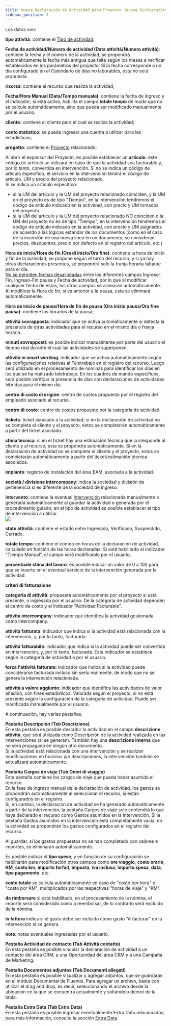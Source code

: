 ```yaml
---
title: Nueva Declaración de Actividad para Proyecto (Nuova Dichiarazione Attività per Progetto)
sidebar_position: 1
---
```


Los datos son:

**tipo attività**: contiene el [Tipo de actividad](/docs/configurations/tables/project-management/activity-type/);

**Fecha de actividad/Número de actividad (Data attività/Numero attività)**: contiene la fecha y el número de la actividad; se propondrá automáticamente la fecha más antigua que falte según los meses a verificar establecidos en los parámetros del proyecto. Si la fecha corresponde a un día configurado en el Calendario de días no laborables, esta no será propuesta.

**risorsa**: contiene el recurso que realiza la actividad;

**Fecha/Hora Manual (Data/Tempo manuale)**: contiene la fecha de ingreso y el indicador; si está activo, habilita el campo **totale tempo** de modo que no se calcule automáticamente, sino que pueda ser modificado manualmente por el usuario;

**cliente**: contiene al cliente para el cual se realiza la actividad;

**conto statistico**: se puede ingresar una cuenta a utilizar para las estadísticas;

**progetto**: contiene el [Proyecto](/docs/project-management/projects/search-projects-intro/) relacionado;

Al abrir el expansor del Proyecto, es posible establecer un **articolo**: este código de artículo se utilizará en caso de que la actividad sea facturable y, por lo tanto, convertida en intervención. Si no se indica un código de artículo específico, el servicio en la intervención tendrá el código de artículo, UM y precio del proyecto relacionado.  
Si se indica un artículo específico:  
- si la UM del artículo y la UM del proyecto relacionado coinciden, y la UM en el proyecto es de tipo "Tiempo", en la intervención tendremos el código de artículo indicado en la actividad, con precio y UM tomados del proyecto.  
- si la UM del artículo y la UM del proyecto relacionado NO coinciden o la UM del proyecto no es de tipo "Tiempo", en la intervención tendremos el código de artículo indicado en la actividad, con precio y UM asignados de acuerdo a las lógicas estándar de los documentos (como en el caso de la inserción de una nueva línea en un documento, se consideran precios, descuentos, precio por defecto en el registro del artículo, etc.)

**Hora de inicio/Hora de fin (Ora di inizio/Ora fine)**: contiene la hora de inicio y fin de la actividad; se propone según el turno del recurso, y si ya hay otras declaraciones presentes, se propondrá solo la franja horaria faltante para el día.  
<u>No se permiten fechas desalineadas</u> entre los diferentes campos Ingreso-Fin, Ingreso-Fin pausa y Fecha de actividad, por lo que al modificar cualquier fecha de estas, los otros campos se alinearán automáticamente.  
Al modificar la Hora de fin, si es anterior a la pausa, esta se eliminará automáticamente.

**Hora de inicio de pausa/Hora de fin de pausa (Ora inizio pausa/Ora fine pausa)**: contiene los horarios de la pausa;

**attività sovrapposta**: indicador que se activa automáticamente si detecta la presencia de otras actividades para el recurso en el mismo día o franja horaria.

**minuti sovrapposti**: es posible indicar manualmente por parte del usuario el tiempo real durante el cual las actividades se superponen.

**attività in smart working**: indicador que se activa automáticamente según las configuraciones relativas al Teletrabajo en el registro del recurso. Luego será utilizado en el procesamiento de nóminas para identificar los días en los que se ha realizado teletrabajo. En los cuadros de mando específicos, será posible verificar la presencia de días con declaraciones de actividades híbridas para el mismo día.

**centro di costo di origine**: centro de costos propuesto por el registro del empleado asociado al recurso.

**centro di costo**: centro de costos propuesto por la categoría de actividad.

**tickets**: ticket asociado a la actividad; si en la declaración de actividad no se completa el cliente y el proyecto, estos se completarán automáticamente a partir del ticket asociado.

**stima tecnica**: si en el ticket hay una estimación técnica que corresponde al cliente y al recurso, esta se propondrá automáticamente. Si en la declaración de actividad no se completa el cliente y el proyecto, estos se completarán automáticamente a partir del ticket/estimación técnica asociados.

**impianto**: registro de instalación del área EAM, asociada a la actividad.

**società / divisione intercompany**: indica la sociedad y división de pertenencia si es diferente de la sociedad de ingreso.

**intervento**: contiene la eventual [Intervención](/docs/project-management/service-activities/search-intervention/) relacionada manualmente o generada automáticamente al guardar la actividad o generada por el procedimiento guiado; en el tipo de actividad es posible establecer el tipo de intervención a utilizar.  
![](/img/it-it/project-management/projects/declaration.png)

**stato attività**: contiene el estado entre Ingresado, Verificado, Suspendido, Cerrado.

**totale tempo**: contiene el conteo en horas de la declaración de actividad, calculado en función de las horas declaradas. Si está habilitado el indicador "Tiempo Manual", el campo será modificable por el usuario.

**percentuale stima del lavoro**: es posible indicar un valor de 0 a 100 para que se inserte en el eventual servicio de la intervención generada por la actividad.

**criteri di fatturazione**

**categoria di attività**: propuesta automáticamente por el proyecto si está presente, o ingresada por el usuario. De la categoría de actividad dependen el centro de costo y el indicador "Actividad Facturable".

**attività intercompany**: indicador que identifica la actividad gestionada como intercompany.

**attività fatturata**: indicador que indica si la actividad está relacionada con la intervención, y, por lo tanto, facturada.

**attività fatturabile**: indicador que indica si la actividad puede ser convertida en intervención, y, por lo tanto, facturada. Este indicador se establece según la categoría de actividad o por el usuario.

**forza l'attività fatturata**: indicador que indica si la actividad puede considerarse facturada incluso sin serlo realmente, de modo que no se genere la intervención relacionada.

**attività a valore aggiunto**: indicador que identifica las actividades de valor añadido, con fines estadísticos. Valorada según el proyecto, si no está presente según la configuración de la categoría de actividad. Puede ser modificada manualmente por el usuario.

A continuación, hay varias pestañas.

**Pestaña Descripción (Tab Descrizione)**  
En esta pestaña es posible describir la actividad en el campo **descrizione attività**, que será utilizada como Descripción de la actividad realizada en las intervenciones (si se generan). También hay una **descrizione interna** que no será propagada en ningún otro documento.  
Si la actividad está relacionada con una intervención y se realizan modificaciones en horarios y/o descripciones, la intervención también se actualizará automáticamente.

**Pestaña Cargos de viaje (Tab Oneri di viaggio)**  
Esta pestaña contiene los cargos de viaje que pueda haber asumido el recurso.  
En la fase de ingreso manual de la declaración de actividad, los gastos se propondrán automáticamente al seleccionar el recurso, si están configurados en el registro.  
Si, en cambio, la declaración de actividad se ha generado automáticamente a partir de la intervención, la pestaña Cargos de viaje solo contendrá lo que haya declarado el recurso como Gastos asumidos en la intervención. Si la pestaña Gastos asumidos en la intervención está completamente vacía, en la actividad se propondrán los gastos configurados en el registro del recurso.

Al guardar, si los gastos propuestos no se han completado con valores e importes, se eliminarán automáticamente.

Es posible indicar el **tipo spese**, y en función de su configuración se habilitarán para modificación otros campos como **ore viaggio**, **costo orario**, **KM**, **costo km**, **importo forfait**, **imposta**, **iva inclusa**, **importo spesa**, **data**, **tipo pagamento**, etc.

**costo totale** se calcula automáticamente en caso de "costo por hora" o "costo por KM", multiplicados por las respectivas "horas de viaje" y "KM".

**da rimborsare** si está habilitado, en el procesamiento de la nómina, el importe será considerado como a reembolsar, de lo contrario será excluido de la nómina.

**in fattura** indica si el gasto debe ser incluido como gasto "A facturar" en la intervención si se genera.

**note**: notas eventuales ingresadas por el usuario.

**Pestaña Actividad de contacto (Tab Attività contatto)**  
En esta pestaña es posible vincular la declaración de actividad a un contacto del área CRM, a una Oportunidad del área CRM y a una Campaña de Marketing.

**Pestaña Documentos adjuntos (Tab Documenti allegati)**  
En esta pestaña es posible visualizar y agregar adjuntos, que se guardarán en el módulo Documental de Fluentis. Para agregar un archivo, basta con utilizar el drag and drop, es decir, seleccionando el archivo desde la ubicación en la que se encuentra actualmente y soltándolo dentro de la tabla.

**Pestaña Extra Data (Tab Extra Data)**  
En esta pestaña es posible ingresar eventualmente Extra Data relacionados; para más información, consulte la sección [Extra Data](/docs/configurations/utility/extra-data/extradata/search-extradata).
